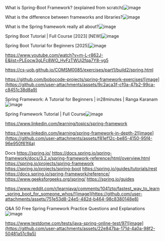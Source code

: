
What is Spring-Boot Framework? (explained from scratch)![image](https://github.com/user-attachments/assets/29bb8f51-7b7e-437a-bdca-8b1b21c0929d)

What is the difference between frameworks and libraries?![image](https://github.com/user-attachments/assets/c3a49857-089c-4867-9779-dbc466e0a4a3)

What is the Spring framework really all about?![image](https://github.com/user-attachments/assets/93cb5083-efce-4d2d-a5ba-cab4c28f2739)

Spring Boot Tutorial | Full Course [2023] [NEW]![image](https://github.com/user-attachments/assets/260d689c-32ef-460f-b852-e9f274465508)

Spring Boot Tutorial for Beginners [2025]![image](https://github.com/user-attachments/assets/9affa8f4-d72f-4a00-8e5c-e05220e7be0f)

https://www.youtube.com/watch?v=m-L-r862J-E&list=PLEocw3gLFc8WO_HvFzTWUj2fqa7Y8-yg5

https://cs-uob.github.io/COMSM0085/exercises/part1/build2/spring.html

https://github.com/bobocode-projects/spring-framework-exercises![image](https://github.com/user-attachments/assets/9c2aca3f-cf0a-47b2-99ca-c8451c38d8a9)

Spring Framework: A Tutorial for Beginners | in28minutes | Ranga Karanam![image](https://github.com/user-attachments/assets/e08dcd3c-d7d4-472b-b731-6c5a43c82f26)

Spring Framework Tutorial | Full Course![image](https://github.com/user-attachments/assets/eb69c098-c811-46bc-ba68-024473be41f9)

https://www.linkedin.com/learning/topics/spring-framework

https://www.linkedin.com/learning/spring-framework-in-depth-2![image](https://github.com/user-attachments/assets/f81ef12c-be85-4150-95f4-96e950f61f4a)


Docs
https://spring.io/
https://docs.spring.io/spring-framework/docs/3.2.x/spring-framework-reference/html/overview.html
https://spring.io/projects/spring-framework
https://spring.io/projects/spring-boot
https://spring.io/guides/tutorials/rest
https://docs.spring.io/spring-framework/reference/
https://www.geeksforgeeks.org/spring/
https://spring.io/guides


https://www.reddit.com/r/learnjava/comments/1041ztp/fastest_way_to_learn_spring_boot_for_someone_whos/![image](https://github.com/user-attachments/assets/751e53d8-24e5-482d-b464-98c8380148e8)

Q&A
50 Free Spring Framework Practice Questions and Explanations![image](https://github.com/user-attachments/assets/6074267b-3685-44d4-90b1-7896795048f0)

https://www.testdome.com/tests/java-spring-online-test/97![image](https://github.com/user-attachments/assets/22e847ba-171d-4a0a-98f2-50481a51c9a5)
